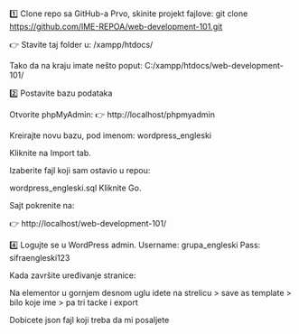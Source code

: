 1️⃣ Clone repo sa GitHub-a
Prvo, skinite projekt fajlove:
git clone https://github.com/IME-REPOA/web-development-101.git

👉 Stavite taj folder u:
/xampp/htdocs/

Tako da na kraju imate nešto poput: C:/xampp/htdocs/web-development-101/


2️⃣ Postavite bazu podataka

Otvorite phpMyAdmin:
👉 http://localhost/phpmyadmin

Kreirajte novu bazu, pod imenom:
wordpress_engleski

Kliknite na Import tab.

Izaberite fajl koji sam ostavio u repou:

wordpress_engleski.sql
Kliknite Go.

Sajt pokrenite na:

👉 http://localhost/web-development-101/

4️⃣ Logujte se u WordPress admin.
Username: grupa_engleski
Pass: sifraengleski123

Kada završite uređivanje stranice:

Na elementor u gornjem desnom uglu idete na strelicu > save as template > bilo koje ime > pa tri tacke i export

Dobicete json fajl koji treba da mi posaljete
